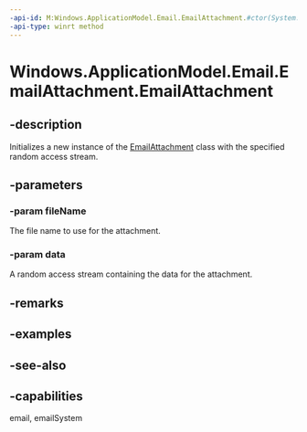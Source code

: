 ```yaml
---
-api-id: M:Windows.ApplicationModel.Email.EmailAttachment.#ctor(System.String,Windows.Storage.Streams.IRandomAccessStreamReference)
-api-type: winrt method
---
```


<!-- Method syntax
public EmailAttachment(System.String fileName, Windows.Storage.Streams.IRandomAccessStreamReference data)
-->

# Windows.ApplicationModel.Email.EmailAttachment.EmailAttachment

## -description
Initializes a new instance of the [EmailAttachment](emailattachment.md) class with the specified random access stream.

## -parameters
### -param fileName
The file name to use for the attachment.

### -param data
A random access stream containing the data for the attachment.

## -remarks

## -examples

## -see-also

## -capabilities
email, emailSystem

